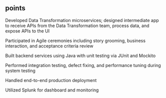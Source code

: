 ## points 

Developed Data Transformation microservices; designed intermediate app to receive APIs from the Data Transformation team, process data, and expose APIs to the UI

Participated in Agile ceremonies including story grooming, business interaction, and acceptance criteria review

Built backend services using Java with unit testing via JUnit and Mockito

Performed integration testing, defect fixing, and performance tuning during system testing

Handled end-to-end production deployment

Utilized Splunk for dashboard and monitoring
